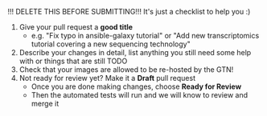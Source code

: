 !!! DELETE THIS BEFORE SUBMITTING!!! It's just a checklist to help you :)

1. Give your pull request a **good title**
    - e.g. "Fix typo in ansible-galaxy tutorial" or "Add new transcriptomics tutorial covering a new sequencing technology"
2. Describe your changes in detail, list anything you still need some help with or things that are still TODO
3. Check that your images are allowed to be re-hosted by the GTN!
4. Not ready for review yet? Make it a **Draft** pull request
   - Once you are done making changes, choose **Ready for Review**
   - Then the automated tests will run and we will know to review and merge it
